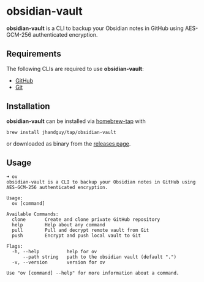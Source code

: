 # obsidian-vault

**obsidian-vault** is a CLI to backup your Obsidian notes in GitHub using AES-GCM-256 authenticated encryption.

## Requirements

The following CLIs are required to use **obsidian-vault**:

- [GitHub](https://cli.github.com/)
- [Git](https://git-scm.com/)

## Installation

**obsidian-vault** can be installed via [homebrew-tap](https://github.com/jhandguy/homebrew-tap) with

```shell
brew install jhandguy/tap/obsidian-vault
```

or downloaded as binary from the [releases page](https://github.com/jhandguy/obsidian-vault/releases).

## Usage

```shell
➜ ov
obsidian-vault is a CLI to backup your Obsidian notes in GitHub using AES-GCM-256 authenticated encryption.

Usage:
  ov [command]

Available Commands:
  clone       Create and clone private GitHub repository
  help        Help about any command
  pull        Pull and decrypt remote vault from Git
  push        Encrypt and push local vault to Git

Flags:
  -h, --help          help for ov
      --path string   path to the obsidian vault (default ".")
  -v, --version       version for ov

Use "ov [command] --help" for more information about a command.
```
